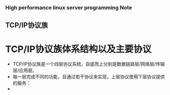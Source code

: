 ### High performance linux server programming Note

## TCP/IP协议族

# TCP/IP协议族体系结构以及主要协议

* TCP/IP协议族是一个四层协议系统，自底而上分别是数据链路层/网络层/传输层/应用层。
* 每一层完成不同的功能，且通过若干协议来实现，上层协议使用下层协议提供的服务：
* 